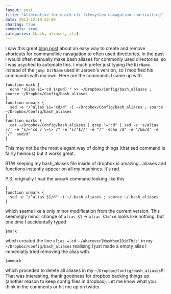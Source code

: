 ```yaml
---
layout: post
title: "Alternative for quick cli filesystem navagation shortcutting"
date: 2013-12-19 22:00
sharing: true
comments: true
categories: [bash, aliases, cli]
---
```

I saw this great <a href="http://jeroenjanssens.com/2013/08/16/quickly-navigate-your-filesystem-from-the-command-line.html"> blog post</a> about an easy way to create and remove shortcuts for commandline navagation to often used directories.
In the past I would often manually make bash aliases for commonly used directories, so I was psyched to automate this. I much prefer just typing the ```DirName``` instead of the ```jump DirName``` used in Jeroen's version, so I modified his commands with my own.
Here are the commands I came up with.

```
function mark {
  echo "alias $1='cd $(pwd)'" >> ~/Dropbox/Config/bash_aliases ; source ~/Dropbox/Config/bash_aliases
}
function unmark {
  sed -e "/^alias $1='cd/d" -i ~/Dropbox/Config/bash_aliases ; source ~/Dropbox/Config/bash_aliases
}
function marks {
  cat ~/Dropbox/Config/bash_aliases | grep "='cd" | sed -e 's/alias //' -e "s/='cd / \=\> /" -e "s/'$//" -e "/^  echo /d" -e "/&&/d" -e "/^  sed/d"
}
```
<!-- more -->
This may not be the most elegant way of doing things (that sed command is fairly heinous) but it works great.

BTW keeping my bash_aliases file inside of dropbox is amazing...aliases and functions instantly appear on all my machines. It's rad.

P.S. originally I had the ```unmark``` command looking like this

```
}
function unmark {
  sed -e "/^alias $1/d" -i ~/.bash_aliases ; source ~/.bash_aliases
}
```

which seems like a only minor modification from the current version. This seemingly minor change of ```alias $1``` -> ```alias $1='cd``` looks like nothing, but one time I accidentally typed
```
$mark
```
which created the line ```alias ='cd ~/WhereverIWasWhenIDidThis'``` in my ```~/Dropbox/Config/bash_aliases```
realising I just made a empty alias I immediatly tried removing the alias with
```
$unmark
```
which proceded to delete all aliases in my ```~/Dropbox/Config/bash_aliases```!!!
That was interesting, thank goodness for dropbox backing things up (another reason to keep config files in dropbox).
Let me know what you think in the comments or hit me up on twitter.

